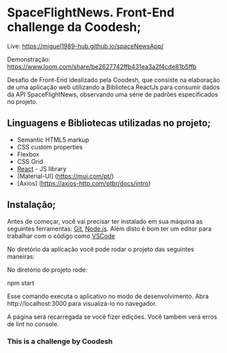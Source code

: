 # SpaceFlightNews. Front-End challenge da Coodesh;

Live: https://miguel1989-hub.github.io/spaceNewsApp/

Demonstração: https://www.loom.com/share/be2627742ffb431ea3a2f4cde81b5ffb

Desafio de Front-End idealizado pela Coodesh, que consiste na elaboração de uma aplicação web utilizando a Biblioteca ReactJs para consumir dados da API SpaceFlightNews, observando uma série de padrões especificados no projeto. 

## Linguagens e Bibliotecas utilizadas no projeto;

- Semantic HTML5 markup
- CSS custom properties
- Flexbox
- CSS Grid
- [React](https://reactjs.org/) - JS library
- [Material-UI] (https://mui.com/pt/)
- [Axios] (https://axios-http.com/ptbr/docs/intro)


## Instalação;

Antes de começar, você vai precisar ter instalado em sua máquina as seguintes ferramentas:
[Git](https://git-scm.com), [Node.js](https://nodejs.org/en/). 
Além disto é bom ter um editor para trabalhar com o código como [VSCode](https://code.visualstudio.com/)

No diretório da aplicação você pode rodar o projeto das seguintes maneiras:

No diretório do projeto rode:

npm start

Esse comando executa o aplicativo no modo de desenvolvimento.
Abra http://localhost:3000 para visualizá-lo no navegador.

A página será recarregada se você fizer edições.
Você também verá erros de lint no console.



### This is a challenge by Coodesh
